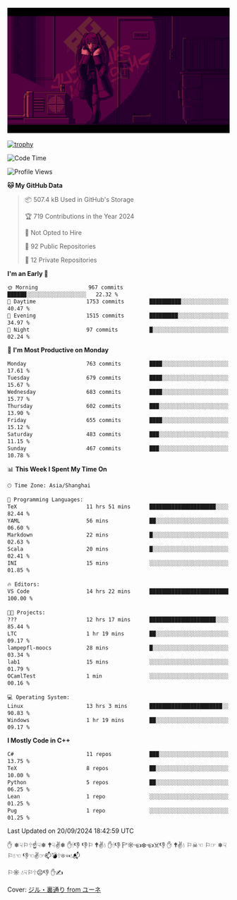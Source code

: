 ![](imgs/main.png)

[![trophy](https://github-profile-trophy.vercel.app/?username=NeilKleistGao&theme=dracula)](https://github.com/ryo-ma/github-profile-trophy)

<!--START_SECTION:waka-->
![Code Time](http://img.shields.io/badge/Code%20Time-1%2C330%20hrs%209%20mins-blue)

![Profile Views](http://img.shields.io/badge/Profile%20Views-0-blue)

**🐱 My GitHub Data** 

> 📦 507.4 kB Used in GitHub's Storage 
 > 
> 🏆 719 Contributions in the Year 2024
 > 
> 🚫 Not Opted to Hire
 > 
> 📜 92 Public Repositories 
 > 
> 🔑 12 Private Repositories 
 > 
**I'm an Early 🐤** 

```text
🌞 Morning                967 commits         ██████░░░░░░░░░░░░░░░░░░░   22.32 % 
🌆 Daytime                1753 commits        ██████████░░░░░░░░░░░░░░░   40.47 % 
🌃 Evening                1515 commits        █████████░░░░░░░░░░░░░░░░   34.97 % 
🌙 Night                  97 commits          █░░░░░░░░░░░░░░░░░░░░░░░░   02.24 % 
```
📅 **I'm Most Productive on Monday** 

```text
Monday                   763 commits         ████░░░░░░░░░░░░░░░░░░░░░   17.61 % 
Tuesday                  679 commits         ████░░░░░░░░░░░░░░░░░░░░░   15.67 % 
Wednesday                683 commits         ████░░░░░░░░░░░░░░░░░░░░░   15.77 % 
Thursday                 602 commits         ███░░░░░░░░░░░░░░░░░░░░░░   13.90 % 
Friday                   655 commits         ████░░░░░░░░░░░░░░░░░░░░░   15.12 % 
Saturday                 483 commits         ███░░░░░░░░░░░░░░░░░░░░░░   11.15 % 
Sunday                   467 commits         ███░░░░░░░░░░░░░░░░░░░░░░   10.78 % 
```


📊 **This Week I Spent My Time On** 

```text
🕑︎ Time Zone: Asia/Shanghai

💬 Programming Languages: 
TeX                      11 hrs 51 mins      █████████████████████░░░░   82.44 % 
YAML                     56 mins             ██░░░░░░░░░░░░░░░░░░░░░░░   06.60 % 
Markdown                 22 mins             █░░░░░░░░░░░░░░░░░░░░░░░░   02.63 % 
Scala                    20 mins             █░░░░░░░░░░░░░░░░░░░░░░░░   02.41 % 
INI                      15 mins             ░░░░░░░░░░░░░░░░░░░░░░░░░   01.85 % 

🔥 Editors: 
VS Code                  14 hrs 22 mins      █████████████████████████   100.00 % 

🐱‍💻 Projects: 
???                      12 hrs 17 mins      █████████████████████░░░░   85.44 % 
LTC                      1 hr 19 mins        ██░░░░░░░░░░░░░░░░░░░░░░░   09.17 % 
lampepfl-moocs           28 mins             █░░░░░░░░░░░░░░░░░░░░░░░░   03.34 % 
lab1                     15 mins             ░░░░░░░░░░░░░░░░░░░░░░░░░   01.79 % 
OCamlTest                1 min               ░░░░░░░░░░░░░░░░░░░░░░░░░   00.16 % 

💻 Operating System: 
Linux                    13 hrs 3 mins       ███████████████████████░░   90.83 % 
Windows                  1 hr 19 mins        ██░░░░░░░░░░░░░░░░░░░░░░░   09.17 % 
```

**I Mostly Code in C++** 

```text
C#                       11 repos            ███░░░░░░░░░░░░░░░░░░░░░░   13.75 % 
TeX                      8 repos             ██░░░░░░░░░░░░░░░░░░░░░░░   10.00 % 
Python                   5 repos             ██░░░░░░░░░░░░░░░░░░░░░░░   06.25 % 
Lean                     1 repo              ░░░░░░░░░░░░░░░░░░░░░░░░░   01.25 % 
Pug                      1 repo              ░░░░░░░░░░░░░░░░░░░░░░░░░   01.25 % 
```




 Last Updated on 20/09/2024 18:42:59 UTC
<!--END_SECTION:waka-->

✋ ❄☟⚐🕆☝☟❄ 🕈☟✌❄ ✋🕯👎 👎⚐ 🕈✌💧 ✋🕯👎 🏱☼☜❄☜☠👎 ✋ 🕈✌💧 ⚐☠☜ ⚐☞ ❄☟⚐💧☜ 👎☜✌☞📫💣🕆❄☜💧📬

⚐☼ 💧☟⚐🕆☹👎 ✋✍

Cover: [ジル・裏通り from ユーネ](https://www.pixiv.net/artworks/62127066)
